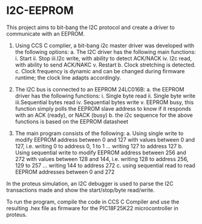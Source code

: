 # I2C-EEPROM
This project aims to bit-bang the I2C protocol and create a driver to communicate with an EEPROM.

1. Using CCS C complier, a bit-bang i2c master driver was developed with the following options:
  a. The I2C driver has the following main functions:
    i.  Start 
    ii. Stop
    iii.I2c write, with ability to detect ACK/NACK
    iv. I2c read, with ability to send ACK/NAKC 
    v.  Restart
  b. Clock stretching is detected.
  c. Clock frequency is dynamic and can be changed during firmware runtime; the clock line adapts accordingly.

2. The I2C bus is connected to an EEPROM 24LC016B:
  a. the EEPROM driver has the following functions:
    i.	Single byte read 
    ii.	Single byte write 
    iii.Sequential bytes read 
    iv.	Sequential bytes write
    v.	EEPROM busy, this function simply polls the EEPROM slave address to know if it responds with an ACK (ready), or NACK (busy)
  b.	the i2c sequence for the above functions is based on the EEPROM datasheet 

3. The main program consists of the following:
  a.	Using single write to modify EEPROM address between 0 and 127 with values between 0 and 127, i.e. writing 0 to address 0, 1 to 1 ... writing 127 to address 127
  b.	Using sequential write to modify EEPROM address between 256 and 272 with values between 128 and 144, i.e. writing 128 to address 256, 129 to 257 ... writing 144 to address 272
  c.	using sequential read to read EEPROM addresses between 0 and 272

In the proteus simulation, an I2C debugger is used to parse the I2C transactions made and show the start/stop/byte read/write.

To run the program, compile the code in CCS C Compiler and use the resulting .hex file as firmware for the PIC18F25K22 microcontroller in proteus.
